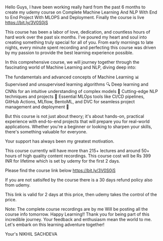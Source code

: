 Hello Guys, I have been working really hard from the past 6 months to create my udemy course on Complete Machine Learning And NLP With End to End Project With MLOPS and Deployment. Finally the course is live https://bit.ly/3V0S0jS

This course has been a labor of love, dedication, and countless hours of hard work over the past six months. I've poured my heart and soul into creating something truly special for all of you. From early mornings to late nights, every minute spent recording and perfecting this course was driven by my passion to provide the best learning experience possible.

In this comprehensive course, we will journey together through the fascinating world of Machine Learning and NLP, diving deep into:

The fundamentals and advanced concepts of Machine Learning 📊 Supervised and unsupervised learning algorithms 🔍 Deep learning and CNNs for an intuitive understanding of complex models 🤖 Cutting-edge NLP techniques and projects 📝 Essential MLOps tools like CI/CD pipelines, GitHub Actions, MLflow, BentoML, and DVC for seamless project management and deployment 🚀

But this course is not just about theory; it's about hands-on, practical experience with end-to-end projects that will prepare you for real-world applications. Whether you're a beginner or looking to sharpen your skills, there's something valuable for everyone.

Your support has always been my greatest motivation.

This course currently will have more than 215+ lectures and around 50+ hours of high quality content recordings. This course cost will be Rs 399 INR for lifetime which is set by udemy for the first 2 days.

Please find the course link below https://bit.ly/3V0S0jS

If you are not satisifed by the course there is a 30 days refund policy also from udemy.

This link is valid for 2 days at this price, then udemy takes the control of the price.

Note: The complete course recordings are by me Will be posting all the course info tomorrow. Happy Learning!! Thank you for being part of this incredible journey. Your feedback and enthusiasm mean the world to me. Let's embark on this learning adventure together!

Your's NIKHIL SACHDEVA